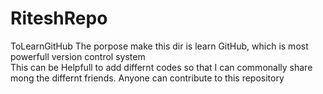 # RiteshRepo
ToLearnGitHub
The porpose make this dir is learn GitHub, which is most powerfull version control system  
This can be Helpfull to add differnt codes so that I can commonally share mong the differnt friends.
Anyone can contribute to this repository 
